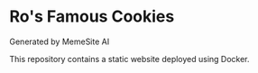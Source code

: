 # Ro's Famous Cookies

Generated by MemeSite AI

This repository contains a static website deployed using Docker.